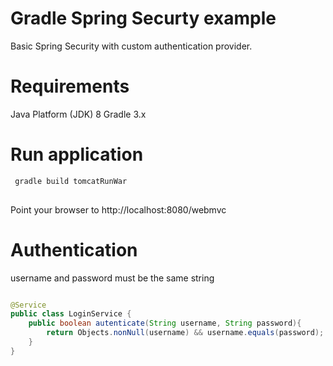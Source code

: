 # Gradle Spring Securty example 

Basic Spring Security with custom authentication provider.

# Requirements

Java Platform (JDK) 8
Gradle 3.x


# Run application


```sh
 gradle build tomcatRunWar
 
```

Point your browser to http://localhost:8080/webmvc

# Authentication


username and password ​​must be the same string

```java

@Service
public class LoginService {
	public boolean autenticate(String username, String password){
		return Objects.nonNull(username) && username.equals(password);
	}
}


```

